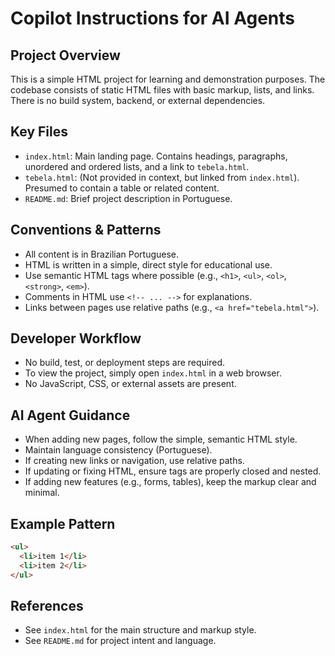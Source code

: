 # Copilot Instructions for AI Agents

## Project Overview
This is a simple HTML project for learning and demonstration purposes. The codebase consists of static HTML files with basic markup, lists, and links. There is no build system, backend, or external dependencies.

## Key Files
- `index.html`: Main landing page. Contains headings, paragraphs, unordered and ordered lists, and a link to `tebela.html`.
- `tebela.html`: (Not provided in context, but linked from `index.html`). Presumed to contain a table or related content.
- `README.md`: Brief project description in Portuguese.

## Conventions & Patterns
- All content is in Brazilian Portuguese.
- HTML is written in a simple, direct style for educational use.
- Use semantic HTML tags where possible (e.g., `<h1>`, `<ul>`, `<ol>`, `<strong>`, `<em>`).
- Comments in HTML use `<!-- ... -->` for explanations.
- Links between pages use relative paths (e.g., `<a href="tebela.html">`).

## Developer Workflow
- No build, test, or deployment steps are required.
- To view the project, simply open `index.html` in a web browser.
- No JavaScript, CSS, or external assets are present.

## AI Agent Guidance
- When adding new pages, follow the simple, semantic HTML style.
- Maintain language consistency (Portuguese).
- If creating new links or navigation, use relative paths.
- If updating or fixing HTML, ensure tags are properly closed and nested.
- If adding new features (e.g., forms, tables), keep the markup clear and minimal.

## Example Pattern
```html
<ul>
  <li>item 1</li>
  <li>item 2</li>
</ul>
```

## References
- See `index.html` for the main structure and markup style.
- See `README.md` for project intent and language.
